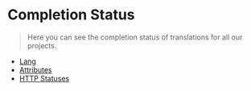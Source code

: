 # Completion Status

> Here you can see the completion status of translations for all our projects.

* [Lang](statuses-lang.md)
* [Attributes](statuses-attributes.md)
* [HTTP Statuses](statuses-http.md)
